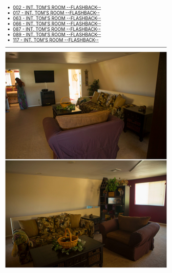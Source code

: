 

* [002 - INT. TOM'S ROOM --FLASHBACK--](002-INT.TomsRoom-FLASHBACK.md)
* [017 - INT. TOM'S ROOM --FLASHBACK--](017-INT.TomsRoom-FLASHBACK.md)
* [063 - INT. TOM'S ROOM --FLASHBACK--](063-INT.TomsRoom-FLASHBACK.md)
* [066 - INT. TOM'S ROOM --FLASHBACK--](066-INT.TomsRoom-FLASHBACK.md)
* [087 - INT. TOM'S ROOM --FLASHBACK--](087-INT.TomsRoom-FLASHBACK.md)
* [089 - INT. TOM'S ROOM --FLASHBACK--](089-INT.TomsRoom-FLASHBACK.md)
* [117 - INT. TOM'S ROOM --FLASHBACK--](117-INT.TomsRoom-FLASHBACK.md)

----

![prepro1][]
![prepro2][]

[prepro1]:  images/TomsHousePrePro1.JPG
[prepro2]:  images/TomsHousePrePro2.JPG